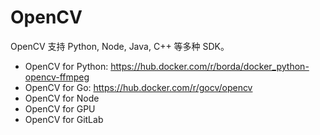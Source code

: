 # OpenCV 

OpenCV 支持 Python, Node, Java, C++ 等多种 SDK。

* OpenCV for Python: https://hub.docker.com/r/borda/docker_python-opencv-ffmpeg
* OpenCV for Go: https://hub.docker.com/r/gocv/opencv
* OpenCV for Node
* OpenCV for GPU
* OpenCV for GitLab
